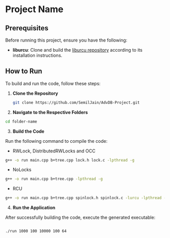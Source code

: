 
# Project Name

## Prerequisites

Before running this project, ensure you have the following:

- **liburcu**: Clone and build the [liburcu repository](https://liburcu.org/) according to its installation instructions.

## How to Run

To build and run the code, follow these steps:

1. **Clone the Repository**
   
   ```bash
   git clone https://github.com/SemilJain/AdvDB-Project.git
   ```
   
2. **Navigate to the Respective Folders**

```bash
cd folder-name
```
3. **Build the Code**

Run the following command to compile the code:

- RWLock, DistributedRWLocks and OCC
```bash
g++ -o run main.cpp b+tree.cpp lock.h lock.c -lpthread -g
```

- NoLocks
```bash
g++ -o run main.cpp b+tree.cpp -lpthread -g
```

- RCU
```bash
g++ -o run main.cpp b+tree.cpp spinlock.h spinlock.c -lurcu -lpthread -g
```

4. **Run the Application**

After successfully building the code, execute the generated executable:

```bash

./run 1000 100 10000 100 64
```

